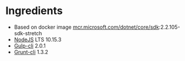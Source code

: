 # Ingredients
* Based on docker image [mcr.microsoft.com/dotnet/core/sdk](https://hub.docker.com/_/microsoft-dotnet-core-sdk/):2.2.105-sdk-stretch
* [NodeJS](https://nodejs.org/) LTS 10.15.3
* [Gulp-cli](https://www.npmjs.com/package/gulp-cli) 2.0.1
* [Grunt-cli](https://www.npmjs.com/package/grunt-cli) 1.3.2
